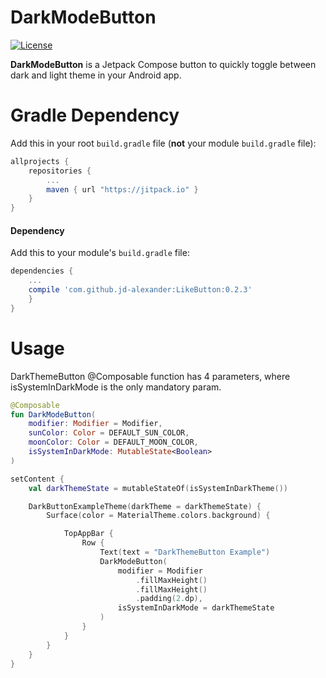 # DarkModeButton

[![License](https://img.shields.io/badge/license-Apache%202-4EB1BA.svg?style=flat-square)](https://www.apache.org/licenses/LICENSE-2.0.html)

**DarkModeButton** is a Jetpack Compose button to quickly toggle between dark and light theme in your Android app.

# Gradle Dependency

Add this in your root `build.gradle` file (**not** your module `build.gradle` file):

```gradle
allprojects {
	repositories {
		...
		maven { url "https://jitpack.io" }
	}
}
```

#### Dependency

Add this to your module's `build.gradle` file:

```gradle
dependencies {
	...
	compile 'com.github.jd-alexander:LikeButton:0.2.3'
	}
}
```

# Usage 
DarkThemeButton @Composable function has 4 parameters, where isSystemInDarkMode is the only mandatory param.
```kotlin
@Composable
fun DarkModeButton(
    modifier: Modifier = Modifier,
    sunColor: Color = DEFAULT_SUN_COLOR,
    moonColor: Color = DEFAULT_MOON_COLOR,
    isSystemInDarkMode: MutableState<Boolean>
)
```

```kotlin
setContent {
    val darkThemeState = mutableStateOf(isSystemInDarkTheme())

    DarkButtonExampleTheme(darkTheme = darkThemeState) {
        Surface(color = MaterialTheme.colors.background) {

            TopAppBar {
                Row {
                    Text(text = "DarkThemeButton Example")
                    DarkModeButton(
                        modifier = Modifier
                            .fillMaxHeight()
                            .fillMaxHeight()
                            .padding(2.dp),
                        isSystemInDarkMode = darkThemeState
                    )
                }
            }
        }
    }
}
```
